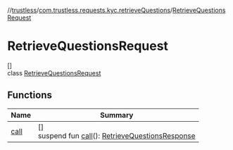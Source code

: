 //[trustless](../../../index.md)/[com.trustless.requests.kyc.retrieveQuestions](../index.md)/[RetrieveQuestionsRequest](index.md)

# RetrieveQuestionsRequest

[]\
class [RetrieveQuestionsRequest](index.md)

## Functions

| Name | Summary |
|---|---|
| [call](call.md) | []<br>suspend fun [call](call.md)(): [RetrieveQuestionsResponse](../-retrieve-questions-response/index.md) |
